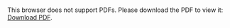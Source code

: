 <object data="christ-in-song/CIS1908pdfs/278.pdf" type="application/pdf" width="100%" height="1024px">
    <embed src="christ-in-song/CIS1908pdfs/278.pdf">
        <p>This browser does not support PDFs. Please download the PDF to view it: <a href="christ-in-song/CIS1908pdfs/278.pdf">Download PDF</a>.</p>
    </embed>
</object>
